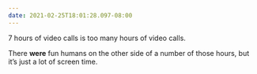 ```yaml
---
date: 2021-02-25T18:01:28.097-08:00
---
```

7 hours of video calls is too many hours of video calls.

There **were** fun humans on the other side of a number of those hours, but it’s just a lot of screen time. 
